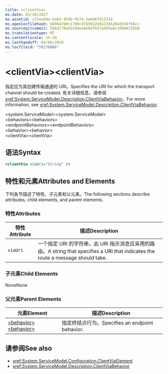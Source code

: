```yaml
---
title: <clientVia>
ms.date: 03/30/2017
ms.assetid: c27ee94e-babd-459b-9574-2a6d67d11314
ms.openlocfilehash: b8864760c1700cd785922b922346204d194f56cc
ms.sourcegitcommit: 5b6d778ebb269ee6684fb57ad69a8c28b06235b9
ms.translationtype: MT
ms.contentlocale: zh-CN
ms.lasthandoff: 04/08/2019
ms.locfileid: "59176808"
---
```

# <a name="clientvia"></a><span data-ttu-id="13384-101">\<clientVia></span><span class="sxs-lookup"><span data-stu-id="13384-101">\<clientVia></span></span>
<span data-ttu-id="13384-102">指定应为其创建传输通道的 URI。</span><span class="sxs-lookup"><span data-stu-id="13384-102">Specifies the URI for which the transport channel should be created.</span></span> <span data-ttu-id="13384-103">有关详细信息，请参阅 <xref:System.ServiceModel.Description.ClientViaBehavior>。</span><span class="sxs-lookup"><span data-stu-id="13384-103">For more information, see <xref:System.ServiceModel.Description.ClientViaBehavior>.</span></span>  
  
 <span data-ttu-id="13384-104">\<system.ServiceModel></span><span class="sxs-lookup"><span data-stu-id="13384-104">\<system.ServiceModel></span></span>  
<span data-ttu-id="13384-105">\<behaviors></span><span class="sxs-lookup"><span data-stu-id="13384-105">\<behaviors></span></span>  
<span data-ttu-id="13384-106">\<endpointBehaviors></span><span class="sxs-lookup"><span data-stu-id="13384-106">\<endpointBehaviors></span></span>  
<span data-ttu-id="13384-107">\<behavior></span><span class="sxs-lookup"><span data-stu-id="13384-107">\<behavior></span></span>  
<span data-ttu-id="13384-108">\<clientVia></span><span class="sxs-lookup"><span data-stu-id="13384-108">\<clientVia></span></span>  
  
## <a name="syntax"></a><span data-ttu-id="13384-109">语法</span><span class="sxs-lookup"><span data-stu-id="13384-109">Syntax</span></span>  
  
```xml  
<clientVia viaUri="String" />
```  
  
## <a name="attributes-and-elements"></a><span data-ttu-id="13384-110">特性和元素</span><span class="sxs-lookup"><span data-stu-id="13384-110">Attributes and Elements</span></span>  
 <span data-ttu-id="13384-111">下列各节描述了特性、子元素和父元素。</span><span class="sxs-lookup"><span data-stu-id="13384-111">The following sections describe attributes, child elements, and parent elements.</span></span>  
  
### <a name="attributes"></a><span data-ttu-id="13384-112">特性</span><span class="sxs-lookup"><span data-stu-id="13384-112">Attributes</span></span>  
  
|<span data-ttu-id="13384-113">特性</span><span class="sxs-lookup"><span data-stu-id="13384-113">Attribute</span></span>|<span data-ttu-id="13384-114">描述</span><span class="sxs-lookup"><span data-stu-id="13384-114">Description</span></span>|  
|---------------|-----------------|  
|`viaUri`|<span data-ttu-id="13384-115">一个指定 URI 的字符串，此 URI 指示消息应采用的路由。</span><span class="sxs-lookup"><span data-stu-id="13384-115">A string that specifies a URI that indicates the route a message should take.</span></span>|  
  
### <a name="child-elements"></a><span data-ttu-id="13384-116">子元素</span><span class="sxs-lookup"><span data-stu-id="13384-116">Child Elements</span></span>  
 <span data-ttu-id="13384-117">None</span><span class="sxs-lookup"><span data-stu-id="13384-117">None</span></span>  
  
### <a name="parent-elements"></a><span data-ttu-id="13384-118">父元素</span><span class="sxs-lookup"><span data-stu-id="13384-118">Parent Elements</span></span>  
  
|<span data-ttu-id="13384-119">元素</span><span class="sxs-lookup"><span data-stu-id="13384-119">Element</span></span>|<span data-ttu-id="13384-120">描述</span><span class="sxs-lookup"><span data-stu-id="13384-120">Description</span></span>|  
|-------------|-----------------|  
|[<span data-ttu-id="13384-121">\<behavior></span><span class="sxs-lookup"><span data-stu-id="13384-121">\<behavior></span></span>](../../../../../docs/framework/configure-apps/file-schema/wcf/behavior-of-endpointbehaviors.md)|<span data-ttu-id="13384-122">指定终结点行为。</span><span class="sxs-lookup"><span data-stu-id="13384-122">Specifies an endpoint behavior.</span></span>|  
  
## <a name="see-also"></a><span data-ttu-id="13384-123">请参阅</span><span class="sxs-lookup"><span data-stu-id="13384-123">See also</span></span>

- <xref:System.ServiceModel.Configuration.ClientViaElement>
- <xref:System.ServiceModel.Description.ClientViaBehavior>
